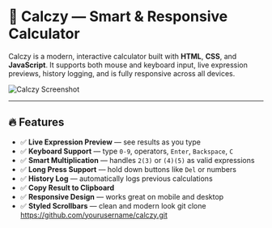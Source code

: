 # 🧮 Calczy — Smart & Responsive Calculator

Calczy is a modern, interactive calculator built with **HTML**, **CSS**, and **JavaScript**. It supports both mouse and keyboard input, live expression previews, history logging, and is fully responsive across all devices.

![Calczy Screenshot](preview.png) <!-- Optional: Add a screenshot here -->

---

## 🔥 Features

- ✅ **Live Expression Preview** — see results as you type
- ✅ **Keyboard Support** — type `0-9`, operators, `Enter`, `Backspace`, `C`
- ✅ **Smart Multiplication** — handles `2(3)` or `(4)(5)` as valid expressions
- ✅ **Long Press Support** — hold down buttons like `Del` or numbers
- ✅ **History Log** — automatically logs previous calculations
- ✅ **Copy Result to Clipboard**
- ✅ **Responsive Design** — works great on mobile and desktop
- ✅ **Styled Scrollbars** — clean and modern look
   git clone https://github.com/yourusername/calczy.git
